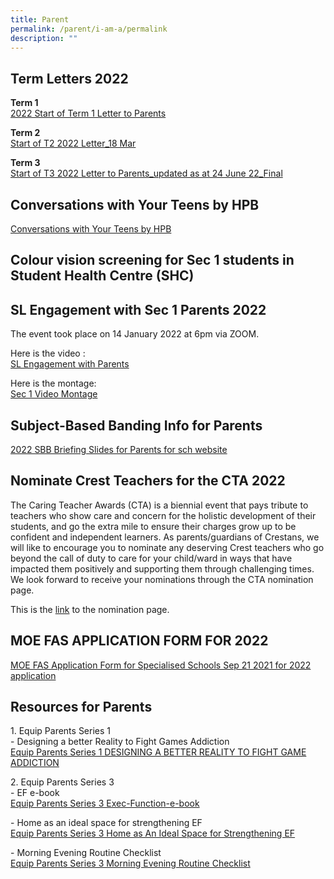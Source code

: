 ```yaml
---
title: Parent
permalink: /parent/i-am-a/permalink
description: ""
---
```

Term Letters 2022
-----------------

**Term 1**<br>
[2022 Start of Term 1 Letter to Parents](/files/2022%20Start%20of%20Term%201%20Letter%20to%20Parents.pdf)

**Term 2**<br>
[Start of T2 2022 Letter_18 Mar](/files/Start%20of%20T2%202022%20Letter_18%20Mar.pdf)


**Term 3**<br>
[Start of T3 2022 Letter to Parents_updated as at 24 June 22_Final](/files/Start%20of%20T3%202022%20Letter%20to%20Parents_updated%20as%20at%2024%20June%2022_Final.pdf)

Conversations with Your Teens by HPB
------------------------------------

[Conversations with Your Teens by HPB](/files/Conversations%20with%20Your%20Teens%20by%20HPB.pdf)

Colour vision screening for Sec 1 students in Student Health Centre (SHC)
-------------------------------------------------------------------------

SL Engagement with Sec 1 Parents 2022 
--------------------------------------

The event took place on 14 January 2022 at 6pm via ZOOM.

Here is the video :  
[SL Engagement with Parents](https://drive.google.com/file/d/16N9R13hjQyW9FhSd-hv2SZEc7oxNGtpq/view)  

Here is the montage:  
[Sec 1 Video Montage](https://drive.google.com/file/d/1JtqieJSdI4ErJJ3NCb4Sk_fLyTZQZZ7c/view)

Subject-Based Banding Info for Parents
--------------------------------------

[2022 SBB Briefing Slides for Parents for sch website ](/files/2022%20SBB%20Briefing%20Slides%20for%20Parents%20for%20sch%20website%20(1).pdf)

Nominate Crest Teachers for the CTA 2022
----------------------------------------

The Caring Teacher Awards (CTA) is a biennial event that pays tribute to teachers who show care and concern for the holistic development of their students, and go the extra mile to ensure their charges grow up to be confident and independent learners. As parents/guardians of Crestans, we will like to encourage you to nominate any deserving Crest teachers who go beyond the call of duty to care for your child/ward in ways that have impacted them positively and supporting them through challenging times. We look forward to receive your nominations through the CTA nomination page.

This is the [link](https://www.cta.nie.edu.sg/home) to the nomination page.

MOE FAS APPLICATION FORM FOR 2022
---------------------------------

[MOE FAS Application Form for Specialised Schools Sep 21 2021 for 2022 application](/files/MOE%20FAS%20Application%20Form%20for%20Specialised%20Schools%20Sep%2021%202021%20for%202022%20application.pdf)

Resources for Parents
---------------------

1\. Equip Parents Series 1  
\- Designing a better Reality to Fight Games Addiction<br>[Equip Parents Series 1 DESIGNING A BETTER REALITY TO FIGHT GAME ADDICTION](/files/Equip%20Parents%20Series%201%20DESIGNING%20A%20BETTER%20REALITY%20TO%20FIGHT%20GAME%20ADDICTION.pdf)

2\. Equip Parents Series 3  
\- EF e-book<br>[Equip Parents Series 3 Exec-Function-e-book](/files/Equip%20Parents%20Series%203%20Exec-Function-e-book_compressed.pdf)

\- Home as an ideal space for strengthening EF<br>[Equip Parents Series 3 Home as An Ideal Space for Strengthening EF](/files/Equip%20Parents%20Series%203%20Home%20as%20An%20Ideal%20Space%20for%20Strengthening%20EF.pdf)


\- Morning Evening Routine Checklist<br>[Equip Parents Series 3 Morning Evening Routine Checklist](/files/Equip%20Parents%20Series%203%20Morning%20Evening%20Routine%20Checklist.pdf)